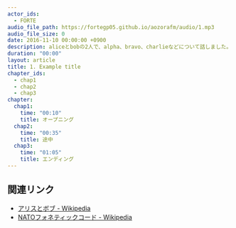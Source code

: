 ```yaml
---
actor_ids:
  - FORTE
audio_file_path: https://fortegp05.github.io/aozorafm/audio/1.mp3
audio_file_size: 0
date: 2016-11-10 00:00:00 +0900
description: aliceとbobの2人で、alpha、bravo、charlieなどについて話しました。
duration: "00:00"
layout: article
title: 1. Example title
chapter_ids:
  - chap1
  - chap2
  - chap3
chapter:
  chap1:
    time: "00:10"
    title: オープニング
  chap2:
    time: "00:35"
    title: 途中
  chap3:
    time: "01:05"
    title: エンディング
---
```


## 関連リンク

- [アリスとボブ - Wikipedia](https://ja.wikipedia.org/wiki/%E3%82%A2%E3%83%AA%E3%82%B9%E3%81%A8%E3%83%9C%E3%83%96)
- [NATOフォネティックコード - Wikipedia](https://ja.wikipedia.org/wiki/NATO%E3%83%95%E3%82%A9%E3%83%8D%E3%83%86%E3%82%A3%E3%83%83%E3%82%AF%E3%82%B3%E3%83%BC%E3%83%89)
